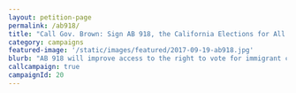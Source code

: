 ```yaml
---
layout: petition-page
permalink: /ab918/
title: "Call Gov. Brown: Sign AB 918, the California Elections for All Act"
category: campaigns
featured-image: '/static/images/featured/2017-09-19-ab918.jpg'
blurb: "AB 918 will improve access to the right to vote for immigrant communities in California."
callcampaign: true
campaignId: 20
---
```

<ul class="compact" id="phone-errors"></ul>

<link href='https://actionnetwork.org/css/style-embed-whitelabel.css' rel='stylesheet' type='text/css' /><script src='https://actionnetwork.org/widgets/v2/petition/sign-ab-918-california-elections-for-all-act?format=js&source=widget&style=full'></script><div id='can-petition-area-sign-ab-918-california-elections-for-all-act' style='width: 100%'><!-- this div is the target for our HTML insertion --></div>

<script>
	$(document).ready(function() {
		$('#can-petition-area-sign-ab-918-california-elections-for-all-act').on('can_embed_loaded', function() {
			document.getElementsByName("commit")[0].value = "Call Now";
			$(".action_sidebar h4").text("Take Action");
			var str = document.getElementsByClassName("action_status_running_total")[0].innerHTML;
			var txt = str.replace("Signatures Collected", "Calls Completed");
			document.getElementsByClassName("action_status_running_total")[0].innerHTML = txt;
		});
	});
</script>